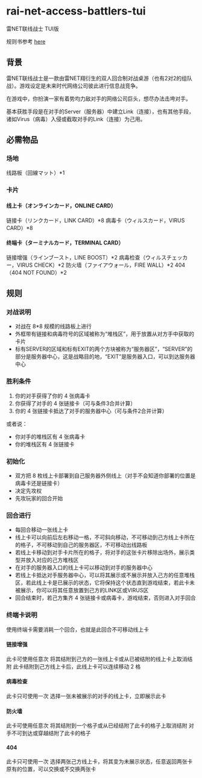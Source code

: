 # rai-net-access-battlers-tui

雷NET联线战士 TUI版

规则书参考 [here](https://steinsgate.jp/rainet/111218_rulebook.pdf)

## 背景

雷NET联线战士是一款由雷NET翔衍生的双人回合制对战桌游（也有2对2的组队战）。游戏设定是未来时代网络公司彼此进行信息战竞争。

在游戏中，你扮演一家有着势均力敌对手的网络公司巨头，想尽办法击垮对手。

基本获胜手段是在对手的Server（服务器）中建立Link（连接），也有其他手段，诸如Virus（病毒）入侵或截取对手的Link（连接）为己用。

## 必需物品

### 场地

线路板（回線マット）*1

### 卡片

#### 线上卡（オンラインカード，ONLINE CARD）

链接卡（リンクカード，LINK CARD）*8
病毒卡（ウィルスカード，VIRUS CARD）*8

#### 终端卡（ターミナルカード，TERMINAL CARD）

链接增强（ラインブースト，LINE BOOST）*2
病毒检查（ウィルスチェッカー，VIRUS CHECK）*2
防火墙（ファイアウォール，FIRE WALL）*2
404（404 NOT FOUND）*2

## 规则

### 对战说明

* 对战在 8*8 规模的线路板上进行
* 外框带有链接和病毒符号的区域被称为“堆栈区”，用于放置从对方手中获取的卡片
* 标有SERVER的区域和标有EXIT的两个方块被称为“服务器区”，“SERVER”的部分是服务器中心，这是战略目的地，“EXIT”是服务器入口，可以到达服务器中心

### 胜利条件

1. 你的对手获得了你的 4 张病毒卡
2. 你获得了对手的 4 张链接卡（可与条件3合并计算）
3. 你的 4 张链接卡抵达了对手的服务器中心（可与条件2合并计算）

或者说：

* 你对手的堆栈区有 4 张病毒卡
* 你的堆栈区有 4 张链接卡

### 初始化

* 双方把 8 枚线上卡部署到自己服务器外侧线上（对手不会知道你部署的位置是病毒卡还是链接卡）
* 决定先攻权
* 先攻玩家的回合开始

### 回合进行

* 每回合移动一张线上卡
* 线上卡可以向前后左右移动一格，不可斜向移动，不可移动到己方线上卡所在的格子，不可移动到自己的服务器区，不可移动出线路板
* 若线上卡移动到对手卡片所在的格子，将对手的这张卡片移除出场外，展示类型并放入对应的己方堆栈区
* 在对手的服务器入口的线上卡可以移动到对手的服务器中心
* 若线上卡抵达对手服务器中心，可以将其展示或不展示并放入己方的任意堆栈区，若此线上卡是已展示的状态，它将保持这个状态直到游戏结束，若此卡未被展示，你可以将其任意放置到己方的LINK区或VIRUS区
* 回合结束时，若己方集齐 4 张链接卡或病毒卡，游戏结束，否则进入对手回合

### 终端卡说明

使用终端卡需要消耗一个回合，也就是此回合不可移动线上卡

#### 链接增强

此卡可使用任意次
将其结附到己方的一张线上卡或从已被结附的线上卡上取消结附
此卡结附到己方线上卡后，此线上卡可以连续移动 2 格

#### 病毒检查

此卡只可使用一次
选择一张未被展示的对手的线上卡，立即展示此卡

#### 防火墙

此卡可使用任意次
将其结附到一个格子或从已经结附了此卡的格子上取消结附
对手不可到达或穿越结附了此卡的格子

#### 404

此卡只可使用一次
选择两张己方线上卡，将其变为未展示状态，任意返回两张卡原有的位置，可以交换或不交换两张卡
